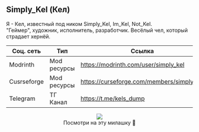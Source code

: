 ## Simply_Kel (Кел)
Я - Кел, известный под ником Simply_Kel, Im_Kel, Not_Kel.<br>
"Геймер", художник, исполнитель, разработчик. Весёлый чел, который страдает хернёй.
<div align="center">
  
Соц. сеть | Тип | Ссылка
--- | --- | ---
Modrinth | Mod ресурсы | https://modrinth.com/user/simply_kel
Cusrseforge | Mod ресурсы | https://curseforge.com/members/simply_kel
Telegram | ТГ Канал | https://t.me/kels_dump
  
</div>
<p align="center">
  <img src="https://cdn.discordapp.com/attachments/906948185077973013/962729902287757362/Allay.gif" /><br>Посмотри на эту милашку 🍪
</p>
